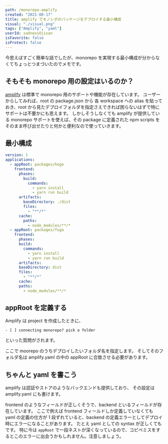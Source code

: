 ```yaml
---
path: /monorepo-amplify
created: "2021-08-17"
title: amplify でモノレポのパッケージをデプロイする最小構成
visual: "./visual.png"
tags: ["Amplify", "yaml"]
userId: sadnessOjisan
isFavorite: false
isProtect: false
---
```


今思えばすごく簡単な話でしたが、monorepo を実現する最小構成が分からなくてちょっとつまづいたのでメモです。

## そもそも monorepo 用の設定はいるのか？

[amplify](https://aws.amazon.com/jp/amplify/) は標準で monorepo 用のサポートや機能が存在しています。
ユーザーからしてみれば、root の package.json から 各 workspace への alias を貼っておき、root から見たデプロイフォルダを指定さえできれば困らないはずで特にサポートは不要かにも思えます。
しかしそうしなくても amplify が提供している monorepo サポートを使えば、その package に定義された npm scripts をそのまま呼び出せたりと何かと便利なので使っていきます。

## 最小構成

```yaml
version: 1
applications:
  - appRoot: packages/hoge
    frontend:
      phases:
        build:
          commands:
            - yarn install
            - yarn run build
      artifacts:
        baseDirectory: ./dist
        files:
          - "**/*"
      cache:
        paths:
          - node_modules/**/*
  - appRoot: packages/fuga
    frontend:
      phases:
      build:
        commands:
          - yarn install
          - yarn run build
      artifacts:
      baseDirectory: dist
      files:
        - "**/*"
      cache:
      paths:
        - node_modules/**/*
```

## appRoot を定義する

Amplify は project を作成したときに、

```
- [ ] connecting monorepo? pick a folder
```

といった質問がされます。

ここで moorepo のうちデプロイしたいフォルダ名を指定します。
そしてそのフォルダ名は amplify.yaml の中の appRoot に合致させる必要があります。

## ちゃんと yaml を書こう

amplify は認証やストアのようなバックエンドも提供しており、 その設定は amplify.yaml にも書けます。

frontend のようなフィールドが正しくそうで、backend といるフィールドが存在しています。
ここで例えば frontend フィールドしか定義していなくても yaml の定義の仕方が 1 段ずれていると、backend の定義エラーとしてデプロイ時にエラーになることがあります。
たとえ yaml としての syntax が正しくてもです。
特に今は `appRoot` で一段ネストが深くなっているので、コピペミスをするとこのエラーに出会うかもしれません。注意しましょう。
